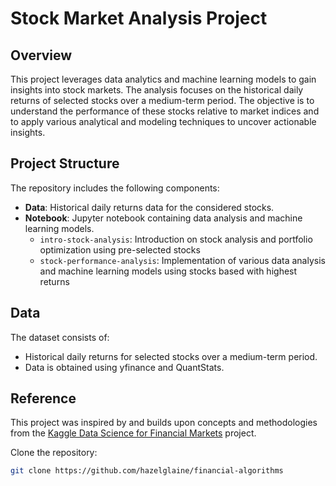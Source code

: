 # Stock Market Analysis Project

## Overview

This project leverages data analytics and machine learning models to gain insights into stock markets. The analysis focuses on the historical daily returns of selected stocks over a medium-term period. The objective is to understand the performance of these stocks relative to market indices and to apply various analytical and modeling techniques to uncover actionable insights.

## Project Structure

The repository includes the following components:

- **Data**: Historical daily returns data for the considered stocks.
- **Notebook**: Jupyter notebook containing data analysis and machine learning models.
     - `intro-stock-analysis`: Introduction on stock analysis and portfolio optimization using pre-selected stocks
     - `stock-performance-analysis`: Implementation of various data analysis and machine learning models using stocks based with highest returns

## Data

The dataset consists of:

- Historical daily returns for selected stocks over a medium-term period.
- Data is obtained using yfinance and QuantStats.

## Reference

This project was inspired by and builds upon concepts and methodologies from the <a href="https://www.kaggle.com/code/lusfernandotorres/data-science-for-financial-markets/notebook">Kaggle Data Science for Financial Markets</a> project.

Clone the repository:
   ```bash
   git clone https://github.com/hazelglaine/financial-algorithms
